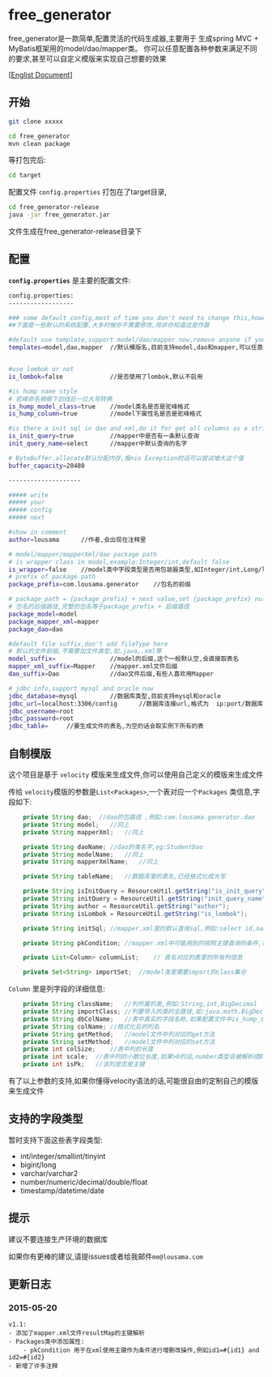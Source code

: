 # free_generator

free_generator是一款简单,配置灵活的代码生成器,主要用于
生成spring MVC + MyBatis框架用的model/dao/mapper类。
你可以任意配置各种参数来满足不同的要求,甚至可以自定义模版来实现自己想要的效果

[[Englist Document](https://github.com/lousama/free_generator/blob/master/README.en.md)]

## 开始
``` bash
git clone xxxxx
```
``` bash
cd free_generator
mvn clean package
```
等打包完后:

``` bash
cd target
```
配置文件 `config.properties` 打包在了target目录,

``` bash
cd free_generator-release
java -jar free_generator.jar
```
文件生成在free_generator-release目录下

## 配置

**`config.properties`** 是主要的配置文件:

``` bash
config.properties:
------------------

### some default config,most of time you don't need to change this,however,except you really need.
##下面是一些默认的系统配置,大多时候你不需要修改,除非你知道这是作甚

#default use template,support model/dao/mapper now,remove anyone if you don't need
templates=model,dao,mapper  //默认模版名,目前支持model,dao和mapper,可以任意修改,不能为空,自定义的模版名称前缀与默认一致


#use lombok or not
is_lombok=false             //是否使用了lombok,默认不启用

#is hump name style
# 驼峰命名根据下划线后一位大写转换
is_hump_model_class=true    //model类名是否是驼峰格式
is_hump_column=true         //model下属性名是否是驼峰格式

#is there a init sql in dao and xml,do it for get all columns as a string show.
is_init_query=true          //mapper中是否有一条默认查询
init_query_name=select      //mapper中默认查询的名字

# ByteBuffer.allocate默认分配内存,报nio Exception的话可以尝试增大这个值
buffer_capacity=20480

--------------------

##### write
##### your
##### config
##### next

#show in comment
author=lousama      //作者,会出现在注释里

# model/mapper/mapperXml/dao package path
# is wrapper class in model,example:Integer/int,default false
is_wrapper=false    //model类中字段类型是否用包装器类型,如Integer/int,Long/long
# prefix of package path
package_prefix=com.lousama.generator    //包名的前缀

# package_path = {package_prefix} + next value,set {package_prefix} null if you wanna define next
# 包名的后缀路径,完整的包名等于package_prefix + 后缀路径
package_model=model
package_mapper_xml=mapper
package_dao=dao

#default file suffix,don't add fileType here
# 默认的文件前缀,不需要加文件类型,如.java,.xml等
model_suffix=               //model的后缀,这个一般默认空,会直接取表名
mapper_xml_suffix=Mapper    //mapper.xml文件后缀
dao_suffix=Dao              //dao文件后缀,有些人喜欢用Mapper

# jdbc info,support mysql and oracle now
jdbc_database=mysql         //数据库类型,目前支持mysql和oracle
jdbc_url=localhost:3306/config      //数据库连接url,格式为  ip:port/数据库实例
jdbc_username=root
jdbc_password=root
jdbc_table=     //要生成文件的表名,为空的话会取实例下所有的表

```

## 自制模版
这个项目是基于 `velocity` 模版来生成文件,你可以使用自己定义的模版来生成文件

传给 `velocity`模版的参数是`List<Packages>`,一个表对应一个`Packages` 类信息,字段如下:

``` java
    private String dao;  //dao的包路径 ,例如:com.lousama.generator.dao
    private String model;   //同上
    private String mapperXml;   //同上

    private String daoName; //dao的类名字,eg:StudentDao
    private String modelName;   //同上
    private String mapperXmlName;   //同上

    private String tableName;   //数据库里的表名,已经格式化成大写

    private String isInitQuery = ResourceUtil.getString("is_init_query");
    private String initQuery = ResourceUtil.getString("init_query_name");
    private String author = ResourceUtil.getString("author");
    private String isLombok = ResourceUtil.getString("is_lombok");

    private String initSql; //mapper.xml里的默认查询sql,例如:select id,name from table

    private String pkCondition; //mapper.xml中可能用到的按照主键查询的条件,格式如:id1=#{id1} and id2=#{id2}

    private List<Column> columnList;    // 表名对应的表里的所有列信息

    private Set<String> importSet;  //model类里需要import的class集合
```

`Column` 里是列字段的详细信息:

``` java
    private String className;   //列所属的类,例如:String,int,BigDecimal
    private String importClass; //列要导入的类的全路径,如:java.math.BigDecimal
    private String dbColName;   //表中真实的字段名称,如果配置文件中is_hump_column}=false,那么跟下面的colName值一样
    private String colName; //格式化后的列名
    private String getMethod;   //model文件中列对应的get方法
    private String setMethod;   //model文件中列对应的set方法
    private int colSize;    //表中列的长度
    private int scale;  //表中列的小数位长度,如果>0的话,number类型会被解析成BigDecimal
    private int isPk;   //该列是否是主键
```
有了以上参数的支持,如果你懂得velocity语法的话,可能很自由的定制自己的模版来生成文件

## 支持的字段类型

暂时支持下面这些表字段类型:
- int/integer/smallint/tinyint
- bigint/long
- varchar/varchar2
- number/numeric/decimal/double/float
- timestamp/datetime/date

## 提示

建议不要连接生产环境的数据库

如果你有更棒的建议,请提issues或者给我邮件`me@lousama.com`

## 更新日志

### 2015-05-20
    v1.1:
    - 添加了mapper.xml文件resultMap的主键解析
    - Packages类中添加属性:
        - pkCondition 用于在xml使用主键作为条件进行增删改操作,例如id1=#{id1} and id2=#{id2}
    - 新增了许多注释






